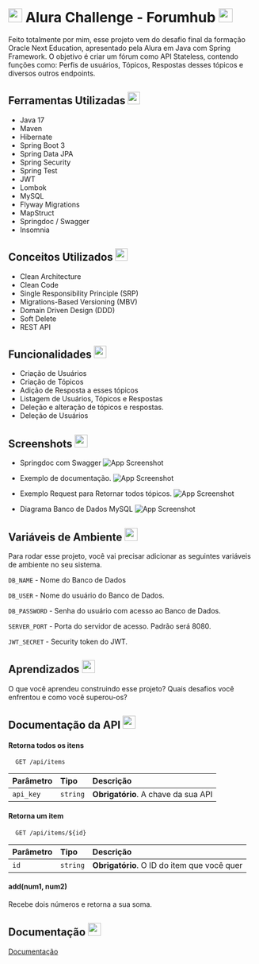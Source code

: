 # <img width="28px" margin="0px"  src="https://img.icons8.com/?size=100&id=103407&format=png&color=000000"> Alura Challenge - Forumhub <img width="28px" margin="0px"  src="https://img.icons8.com/?size=100&id=103407&format=png&color=000000">

Feito totalmente por mim, esse projeto vem do desafio final 
da formação Oracle Next Education, apresentado pela Alura em Java 
com Spring Framework. O objetivo é criar um fórum como API Stateless, 
contendo funções como: Perfis de usuários, Tópicos, Respostas desses tópicos e 
diversos outros endpoints.


## Ferramentas Utilizadas <img width="25px" src="https://img.icons8.com/?size=100&id=600MeI55fCza&format=png&color=000000">
- Java 17
- Maven 
- Hibernate
- Spring Boot 3
- Spring Data JPA
- Spring Security
- Spring Test
- JWT
- Lombok
- MySQL
- Flyway Migrations
- MapStruct
- Springdoc / Swagger
- Insomnia


## Conceitos Utilizados <img width="25px" src="https://img.icons8.com/?size=100&id=81348&format=png&color=000000">
- Clean Architecture 
- Clean Code
- Single Responsibility Principle (SRP)
- Migrations-Based Versioning (MBV)
- Domain Driven Design (DDD)
- Soft Delete
- REST API

## Funcionalidades <img width="25px" src="https://img.icons8.com/?size=100&id=SqtU1cqaoDxt&format=png&color=000000">

- Criação de Usuários
- Criação de Tópicos
- Adição de Resposta a esses tópicos
- Listagem de Usuários, Tópicos e Respostas
- Deleção e alteração de tópicos e respostas.
- Deleção de Usuários

## Screenshots <img width="26px"  src="https://img.icons8.com/?size=100&id=nevTPff0KmQx&format=png&color=000000">

- Springdoc com Swagger
![App Screenshot](https://i.imgur.com/kgGr9F9.png)

- Exemplo de documentação.
![App Screenshot](https://i.imgur.com/pkNWamM.png)

- Exemplo Request para Retornar todos tópicos.
![App Screenshot](https://i.imgur.com/aZF9sDR.png)

- Diagrama Banco de Dados MySQL
![App Screenshot](https://i.imgur.com/ikHPAfd.png)



## Variáveis de Ambiente <img width="26px"  src="https://img.icons8.com/?size=100&id=55167&format=png&color=000000">

Para rodar esse projeto, você vai precisar adicionar as seguintes variáveis de ambiente no seu sistema.

`DB_NAME` - Nome do Banco de Dados

`DB_USER` - Nome do usuário do Banco de Dados.

`DB_PASSWORD` - Senha do usuário com acesso ao Banco de Dados.

`SERVER_PORT` - Porta do servidor de acesso. Padrão será 8080.

`JWT_SECRET` - Security token do JWT.



## Aprendizados <img width="26px"  src="https://img.icons8.com/?size=100&id=103808&format=png&color=000000">

O que você aprendeu construindo esse projeto? Quais desafios você enfrentou e como você superou-os?

## Documentação da API <img width="26px"  src="https://img.icons8.com/?size=100&id=AWNz4SeVAd8y&format=png&color=000000">

#### Retorna todos os itens

```http
  GET /api/items
```

| Parâmetro   | Tipo       | Descrição                           |
| :---------- | :--------- | :---------------------------------- |
| `api_key` | `string` | **Obrigatório**. A chave da sua API |

#### Retorna um item

```http
  GET /api/items/${id}
```

| Parâmetro   | Tipo       | Descrição                                   |
| :---------- | :--------- | :------------------------------------------ |
| `id`      | `string` | **Obrigatório**. O ID do item que você quer |

#### add(num1, num2)

Recebe dois números e retorna a sua soma.
## Documentação <img width="26px"  src="https://img.icons8.com/?size=100&id=LxtV1REKsCa5&format=png&color=000000">

[Documentação](https://link-da-documentação)

